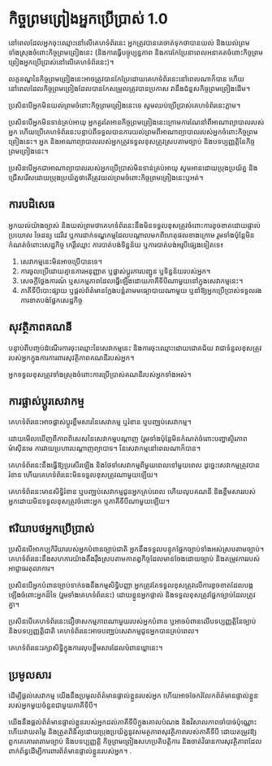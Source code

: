 # កិច្ចព្រមព្រៀងអ្នកប្រើប្រាស់ 1.0

នៅពេលដែលអ្នកចុះឈ្មោះនៅលើគេហទំព័រនេះ អ្នកត្រូវបានគេចាត់ទុកថាបានយល់ និងយល់ព្រមទាំងស្រុងចំពោះកិច្ចព្រមព្រៀងនេះ (និងការធ្វើបច្ចុប្បន្នភាព និងការកែប្រែនាពេលអនាគតចំពោះកិច្ចព្រមព្រៀងអ្នកប្រើប្រាស់នៅលើគេហទំព័រនេះ)។

លក្ខខណ្ឌនៃកិច្ចព្រមព្រៀងនេះអាចត្រូវបានកែប្រែដោយគេហទំព័រនេះនៅពេលណាក៏បាន ហើយនៅពេលដែលកិច្ចព្រមព្រៀងដែលបានកែសម្រួលត្រូវបានប្រកាស វានឹងជំនួសកិច្ចព្រមព្រៀងដើម។

ប្រសិនបើអ្នកមិនយល់ព្រមចំពោះកិច្ចព្រមព្រៀងនេះទេ សូមឈប់ប្រើប្រាស់គេហទំព័រនេះភ្លាម។

ប្រសិនបើអ្នកមិនទាន់គ្រប់អាយុ អ្នកគួរតែអានកិច្ចព្រមព្រៀងនេះក្រោមការណែនាំពីអាណាព្យាបាលរបស់អ្នក ហើយប្រើគេហទំព័រនេះបន្ទាប់ពីទទួលបានការយល់ព្រមពីអាណាព្យាបាលរបស់អ្នកចំពោះកិច្ចព្រមព្រៀងនេះ។ អ្នក និងអាណាព្យាបាលរបស់អ្នកត្រូវទទួលខុសត្រូវស្របតាមច្បាប់ និងបទប្បញ្ញត្តិនៃកិច្ចព្រមព្រៀងនេះ។

ប្រសិនបើអ្នកជាអាណាព្យាបាលរបស់អ្នកប្រើប្រាស់មិនទាន់គ្រប់អាយុ សូមអានដោយប្រុងប្រយ័ត្ន និងជ្រើសរើសដោយប្រុងប្រយ័ត្នថាតើត្រូវយល់ព្រមចំពោះកិច្ចព្រមព្រៀងនេះឬអត់។

## ការបដិសេធ

អ្នកយល់យ៉ាងច្បាស់ និងយល់ព្រមថាគេហទំព័រនេះនឹងមិនទទួលខុសត្រូវចំពោះការខូចខាតដោយផ្ទាល់ ប្រយោល ចៃដន្យ ដេរីវេ ឬការដាក់ទណ្ឌកម្មដែលបណ្តាលមកពីហេតុផលខាងក្រោម រួមទាំងប៉ុន្តែមិនកំណត់ចំពោះសេដ្ឋកិច្ច កេរ្តិ៍ឈ្មោះ ការបាត់បង់ទិន្នន័យ ឬការបាត់បង់អរូបីផ្សេងទៀតទេ៖

1. សេវាកម្មនេះមិនអាចប្រើបានទេ។
1. ការចូលប្រើដោយគ្មានការអនុញ្ញាត ឬផ្លាស់ប្តូរការបញ្ជូន ឬទិន្នន័យរបស់អ្នក។
1. សេចក្តីថ្លែងការណ៍ ឬសកម្មភាពដែលធ្វើឡើងដោយភាគីទីបីណាមួយនៅក្នុងសេវាកម្មនេះ។
1. ភាគីទីបីបោះផ្សាយ ឬផ្តល់ព័ត៌មានក្លែងបន្លំតាមមធ្យោបាយណាមួយ ឬនាំឱ្យអ្នកប្រើប្រាស់ទទួលរងការខាតបង់ផ្នែកសេដ្ឋកិច្ច

## សុវត្ថិភាពគណនី

បន្ទាប់ពីបញ្ចប់ដំណើរការចុះឈ្មោះនៃសេវាកម្មនេះ និងការចុះឈ្មោះដោយជោគជ័យ វាជាទំនួលខុសត្រូវរបស់អ្នកក្នុងការការពារសុវត្ថិភាពគណនីរបស់អ្នក។

អ្នកទទួលខុសត្រូវទាំងស្រុងចំពោះការប្រើប្រាស់គណនីរបស់អ្នកទាំងអស់។

## ការផ្លាស់ប្តូរសេវាកម្ម

គេហទំព័រនេះអាចផ្លាស់ប្តូរខ្លឹមសារនៃសេវាកម្ម ឬរំខាន ឬបញ្ឈប់សេវាកម្ម។

ដោយមើលឃើញពីភាពពិសេសនៃសេវាកម្មបណ្តាញ (រួមទាំងប៉ុន្តែមិនកំណត់ចំពោះបញ្ហាស្ថិរភាពម៉ាស៊ីនមេ ការវាយប្រហារបណ្តាញព្យាបាទ។ នៃសេវាកម្មនៅពេលណាក៏បាន។

គេហទំព័រនេះនឹងធ្វើឱ្យប្រសើរឡើង និងថែទាំសេវាកម្មពីមួយពេលទៅមួយពេល ដូច្នេះសេវាកម្មត្រូវបានរំខាន ហើយគេហទំព័រនេះមិនទទួលខុសត្រូវណាមួយឡើយ។

គេហទំព័រនេះមានសិទ្ធិរំខាន ឬបញ្ឈប់សេវាកម្មជូនអ្នកគ្រប់ពេល ហើយលុបគណនី និងខ្លឹមសាររបស់អ្នកដោយមិនទទួលខុសត្រូវចំពោះអ្នក ឬភាគីទីបីណាមួយឡើយ។

## ឥរិយាបថអ្នកប្រើប្រាស់

ប្រសិនបើអាកប្បកិរិយារបស់អ្នកបំពានច្បាប់ជាតិ អ្នកនឹងទទួលបន្ទុកផ្នែកច្បាប់ទាំងអស់ស្របតាមច្បាប់។ គេហទំព័រនេះនឹងសហការយ៉ាងតឹងរ៉ឹងស្របតាមកាតព្វកិច្ចដែលមានចែងដោយច្បាប់ និងតម្រូវការរបស់អាជ្ញាធរតុលាការ។

ប្រសិនបើអ្នកបំពានច្បាប់ទាក់ទងនឹងកម្មសិទ្ធិបញ្ញា អ្នកត្រូវតែទទួលខុសត្រូវលើការខូចខាតដែលបង្កឡើងចំពោះអ្នកដ៏ទៃ (រួមទាំងគេហទំព័រនេះ) ដោយខ្លួនអ្នកផ្ទាល់ និងទទួលខុសត្រូវផ្នែកច្បាប់ដែលត្រូវគ្នា។

ប្រសិនបើគេហទំព័រនេះជឿថាសកម្មភាពណាមួយរបស់អ្នកបំពាន ឬអាចបំពានលើបទប្បញ្ញត្តិនៃច្បាប់ និងបទប្បញ្ញត្តិជាតិ គេហទំព័រនេះអាចបញ្ឈប់សេវាកម្មជូនអ្នកបានគ្រប់ពេល។

គេហទំព័រនេះរក្សាសិទ្ធិក្នុងការលុបខ្លឹមសារដែលបំពានឃ្លានេះ។

## ប្រមូលសារ

ដើម្បីផ្តល់សេវាកម្ម យើងនឹងប្រមូលព័ត៌មានផ្ទាល់ខ្លួនរបស់អ្នក ហើយអាចចែករំលែកព័ត៌មានផ្ទាល់ខ្លួនរបស់អ្នកមួយចំនួនជាមួយភាគីទីបី។

យើងនឹងផ្តល់ព័ត៌មានផ្ទាល់ខ្លួនរបស់អ្នកដល់ភាគីទីបីក្នុងគោលបំណង និងវិសាលភាពចាំបាច់ប៉ុណ្ណោះ ហើយវាយតម្លៃ និងត្រួតពិនិត្យដោយប្រុងប្រយ័ត្ននូវសមត្ថភាពសុវត្ថិភាពរបស់ភាគីទីបី ដោយតម្រូវឱ្យពួកគេគោរពតាមច្បាប់ និងបទប្បញ្ញត្តិ កិច្ចព្រមព្រៀងសហប្រតិបត្តិការ និងចាត់វិធានការសុវត្ថិភាពដែលពាក់ព័ន្ធដើម្បីការពារព័ត៌មានផ្ទាល់ខ្លួនរបស់អ្នក។ .

